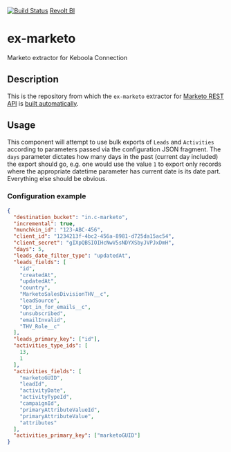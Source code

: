 [![Build Status](https://travis-ci.com/RevoltBI/ex-marketo.svg?branch=master)](https://travis-ci.com/RevoltBI/ex-marketo)
[Revolt BI](http://www.revolt.bi)
# ex-marketo
Marketo extractor for Keboola Connection

## Description
This is the repository from which the `ex-marketo` extractor for [Marketo REST API](http://developers.marketo.com/rest-api/) is [built automatically](https://travis-ci.com/RevoltBI/ex-marketo).

## Usage
This component will attempt to use bulk exports of `Leads` and `Activities` according to parameters passed via the configuration JSON fragment. The `days` parameter dictates how many days in the past (current day included) the export should go, e.g. one would use the value `1` to export only records where the appropriate datetime parameter has current date is its date part. Everything else should be obvious.

### Configuration example
```json
{
  "destination_bucket": "in.c-marketo",
  "incremental": true,
  "munchkin_id": "123-ABC-456",
  "client_id": "1234213f-4bc2-456a-8981-d725da15ac54",
  "client_secret": "gIXpQBSIOIHcNwV5sNDYXSbyJVPJxDmH",
  "days": 5,
  "leads_date_filter_type": "updatedAt",
  "leads_fields": [
    "id",
    "createdAt",
    "updatedAt",
    "country",
    "MarketoSalesDivisionTHV__c",
    "leadSource",
    "Opt_in_for_emails__c",
    "unsubscribed",
    "emailInvalid",
    "THV_Role__c"
  ],
  "leads_primary_key": ["id"],
  "activities_type_ids": [
    13,
    1
  ],
  "activities_fields": [
    "marketoGUID",
    "leadId",
    "activityDate",
    "activityTypeId",
    "campaignId",
    "primaryAttributeValueId",
    "primaryAttributeValue",
    "attributes"
  ],
  "activities_primary_key": ["marketoGUID"]
}
```
